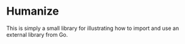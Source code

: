 # Humanize

This is simply a small library for illustrating how to import and use
an external library from Go.
